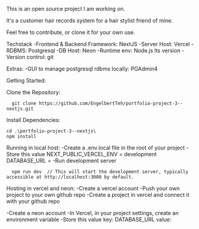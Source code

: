 This is an open source project I am working on.

It's a customer hair records system for a hair stylist friend of mine.

Feel free to contribute, or clone it for your own use.


Techstack 
-Frontend & Backend Framework: NextJS
-Server Host: Vercel
-RDBMS: Postgresql
-DB Host: Neon
-Runtime env: Node.js lts version
-Version control: git

Extras:
-GUI to manage postgresql rdbms locally: PGAdmin4
      

Getting Started:

  Clone the Repository:

      git clone https://github.com/EngelbertTeh/portfolio-project-3--nextjs.git
    
  Install Dependencies:

    cd .\portfolio-project-3--nextjs\
    npm install

  Running in local host:
  -Create a .env.local file in the root of your project
  -Store this value
        NEXT_PUBLIC_VERCEL_ENV = development
        DATABASE_URL =  <Your database connection string>
   -Run development server
      
      npm run dev  // This will start the development server, typically accessible at http://localhost:3000 by default.

  Hosting in vercel and neon:
  -Create a vercel account
  -Push your own project to your own github repo
  -Create a project in vercel and connect it with your github repo

  -Create a neon account
  -In Vercel, in your project settings, create an environment variable
  -Store this value 
            key: DATABASE_URL
            value: <The connection string neon provides you when you created a database>
    



